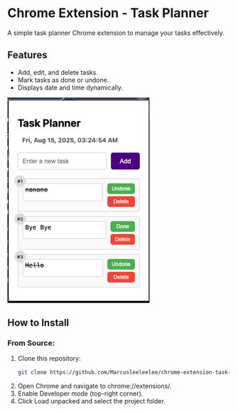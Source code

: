 # Chrome Extension - Task Planner

A simple task planner Chrome extension to manage your tasks effectively.

## Features

- Add, edit, and delete tasks.
- Mark tasks as done or undone.
- Displays date and time dynamically.

![Demo Image](./Demo.png)

## **How to Install**

### From Source:

1. Clone this repository:
   ```bash
   git clone https://github.com/Marcusleeleelee/chrome-extension-task-planner.git
   ```
2. Open Chrome and navigate to chrome://extensions/.
3. Enable Developer mode (top-right corner).
4. Click Load unpacked and select the project folder.
